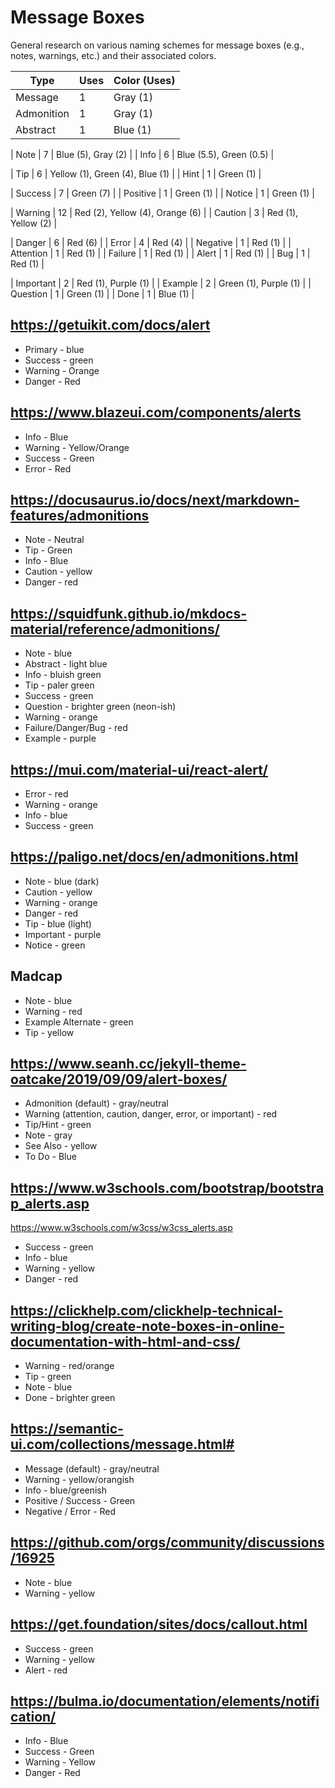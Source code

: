 # Message Boxes

General research on various naming schemes for message boxes (e.g., notes, warnings, etc.) and their associated colors.

| Type       | Uses     | Color (Uses)                      |
| ---------- | ------- | ---------------------------------- |
| Message    | 1        | Gray (1)                          |
| Admonition | 1        | Gray (1)                          |
| Abstract   | 1        | Blue (1)                          |

| Note       | 7        | Blue (5), Gray (2)                |
| Info       | 6        | Blue (5.5), Green (0.5)           |

| Tip        | 6        | Yellow (1), Green (4), Blue (1)   |
| Hint       | 1        | Green (1)                         |

| Success    | 7        | Green (7)                         |
| Positive   | 1        | Green (1)                         |
| Notice     | 1        | Green (1)                         |

| Warning    | 12       | Red (2), Yellow (4), Orange (6)   |
| Caution    | 3        | Red (1), Yellow (2)               |

| Danger     | 6        | Red (6)                           |
| Error      | 4        | Red (4)                           |
| Negative   | 1        | Red (1)                           |
| Attention  | 1        | Red (1)                           |
| Failure    | 1        | Red (1)                           |
| Alert      | 1        | Red (1)                           |
| Bug        | 1        | Red (1)                           |

| Important  | 2        | Red (1), Purple (1)               |
| Example    | 2        | Green (1), Purple (1)             |
| Question   | 1        | Green (1)                         |
| Done       | 1        | Blue (1)                          |


## https://getuikit.com/docs/alert

- Primary - blue
- Success - green
- Warning - Orange
- Danger - Red

## https://www.blazeui.com/components/alerts

- Info - Blue
- Warning - Yellow/Orange
- Success - Green
- Error - Red

## https://docusaurus.io/docs/next/markdown-features/admonitions

- Note - Neutral
- Tip - Green
- Info - Blue
- Caution - yellow
- Danger - red

## https://squidfunk.github.io/mkdocs-material/reference/admonitions/

- Note - blue
- Abstract - light blue
- Info - bluish green
- Tip - paler green
- Success - green
- Question - brighter green (neon-ish)
- Warning - orange
- Failure/Danger/Bug - red
- Example - purple

## https://mui.com/material-ui/react-alert/

- Error - red
- Warning - orange
- Info - blue
- Success - green

## https://paligo.net/docs/en/admonitions.html

- Note - blue (dark)
- Caution - yellow
- Warning - orange
- Danger - red
- Tip - blue (light)
- Important - purple
- Notice - green

## Madcap

- Note - blue
- Warning - red
- Example Alternate - green
- Tip - yellow

## https://www.seanh.cc/jekyll-theme-oatcake/2019/09/09/alert-boxes/

- Admonition (default) - gray/neutral
- Warning (attention, caution, danger, error, or important) - red
- Tip/Hint - green
- Note - gray
- See Also - yellow
- To Do - Blue

## https://www.w3schools.com/bootstrap/bootstrap_alerts.asp
https://www.w3schools.com/w3css/w3css_alerts.asp

- Success - green
- Info - blue
- Warning - yellow
- Danger - red

## https://clickhelp.com/clickhelp-technical-writing-blog/create-note-boxes-in-online-documentation-with-html-and-css/

- Warning - red/orange
- Tip - green
- Note - blue
- Done - brighter green

## https://semantic-ui.com/collections/message.html#

- Message (default) - gray/neutral
- Warning - yellow/orangish
- Info - blue/greenish
- Positive / Success - Green
- Negative / Error - Red

## https://github.com/orgs/community/discussions/16925

- Note - blue
- Warning - yellow

## https://get.foundation/sites/docs/callout.html

- Success - green
- Warning - yellow
- Alert - red

## https://bulma.io/documentation/elements/notification/

- Info - Blue
- Success - Green
- Warning - Yellow
- Danger - Red
